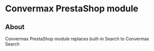 # Convermax PrestaShop module
## About
Convermax PrestaShop module replaces built-in Search to Convermax Search
